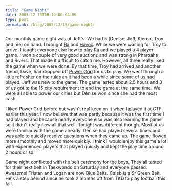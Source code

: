 ```yaml
---
title: "Game Night"
date: 2005-12-15T00:10:00-04:00
type: post
permalink: /blog/2005/12/15/game-night/
---
```

Our monthly game night was at Jeff's. We had 5 (Denise, Jeff, Kieron, Troy and me) on hand. I brought [Ra](https://www.boardgamegeek.com/game/12) and [Havoc](https://www.boardgamegeek.com/game/19363). While we were waiting for Troy to arrive, I taught everyone else how to play Ra and we played a 4 player game. I won a couple of very good auctions and was strong in Pharoahs and Rivers. That made it difficult to catch me. However, all three really liked the game when we were done. By that time, Troy had arrived and another friend, Dave, had dropped off [Power Grid](https://www.boardgamegeek.com/game/2651) for us to play. We went through a little refresher on the rules as it had been a while since some of us had played. Jeff was new to the game. The game lasted about 2.5 hours and 3 of us got to the 15 city requirement to end the game at the same time. We were all able to power our cities but Denise won since she had the most cash.

I liked Power Grid before but wasn't real keen on it when I played it at GTF earlier this year. I now believe that was partly because it was the first time I had played and because nearly everyone else was also learning the game so it didn't really flow all that well. Tonight was different though. Most of us were familiar with the game already. Denise had played several times and was able to quickly resolve questions when they came up. The game flowed more smoothly and moved more quickly. I think I would enjoy this game a lot with experienced players that played quickly and kept the play time around 2 hours or so.

Game night conflicted with the belt ceremony for the boys. They all tested for their next belt in Taekwondo on Saturday and everyone passed. Awesome! Tristan and Logan are now Blue Belts. Caleb is a Sr Green Belt. He's a step behind since he took 2 months off from TKD to play football this fall.
